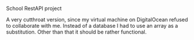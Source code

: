 School RestAPI project

A very cutthroat version, since my virtual machine on DigitalOcean refused to collaborate with me. Instead of a database I had to use an array as a substitution. Other than that it should be rather functional.
